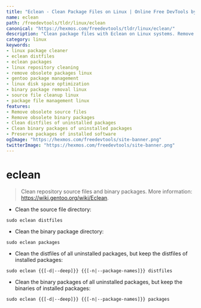 ```yaml
---
title: "Eclean - Clean Package Files on Linux | Online Free DevTools by Hexmos"
name: eclean
path: /freedevtools/tldr/linux/eclean
canonical: "https://hexmos.com/freedevtools/tldr/linux/eclean/"
description: "Clean package files with Eclean on Linux systems. Remove obsolete source and binary packages to free up disk space. Free online tool, no registration required."
category: linux
keywords:
- linux package cleaner
- eclean distfiles
- eclean packages
- linux repository cleaning
- remove obsolete packages linux
- gentoo package management
- linux disk space optimization
- binary package removal linux
- source file cleanup linux
- package file management linux
features:
- Remove obsolete source files
- Remove obsolete binary packages
- Clean distfiles of uninstalled packages
- Clean binary packages of uninstalled packages
- Preserve packages of installed software
ogImage: "https://hexmos.com/freedevtools/site-banner.png"
twitterImage: "https://hexmos.com/freedevtools/site-banner.png"
---
```


# eclean

> Clean repository source files and binary packages.
> More information: <https://wiki.gentoo.org/wiki/Eclean>.

- Clean the source file directory:

`sudo eclean distfiles`

- Clean the binary package directory:

`sudo eclean packages`

- Clean the distfiles of all uninstalled packages, but keep the distfiles of installed packages:

`sudo eclean {{[-d|--deep]}} {{[-n|--package-names]}} distfiles`

- Clean the binary packages of all uninstalled packages, but keep the binaries of installed packages:

`sudo eclean {{[-d|--deep]}} {{[-n|--package-names]}} packages`
